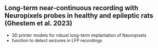 ## Long-term near-continuous recording with Neuropixels probes in healthy and epileptic rats (Ghestem et al. 2023)
- 3D printer models for robust long-term implantation of Neuropixels
- function to detect seizures in LFP recordings
